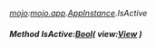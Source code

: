 _[mojo](../../modules/mojo/mojo-module.md):[mojo.app](../../modules/mojo/mojo-app.md).[AppInstance](../../modules/mojo/mojo-app-appinstance.md).IsActive_
##### Method IsActive:[Bool](../../modules/wonkey/wonkey-types-bool.md)( view:[View](../../modules/mojo/mojo-app-view.md) )
